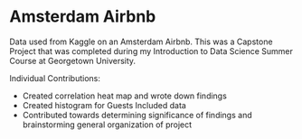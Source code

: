 # Amsterdam Airbnb
Data used from Kaggle on an Amsterdam Airbnb. This was a Capstone Project that was completed during my Introduction to Data Science Summer Course at Georgetown University. 

Individual Contributions:
- Created correlation heat map and wrote down findings
- Created histogram for Guests Included data 
- Contributed towards determining significance of findings and brainstorming general organization of project
